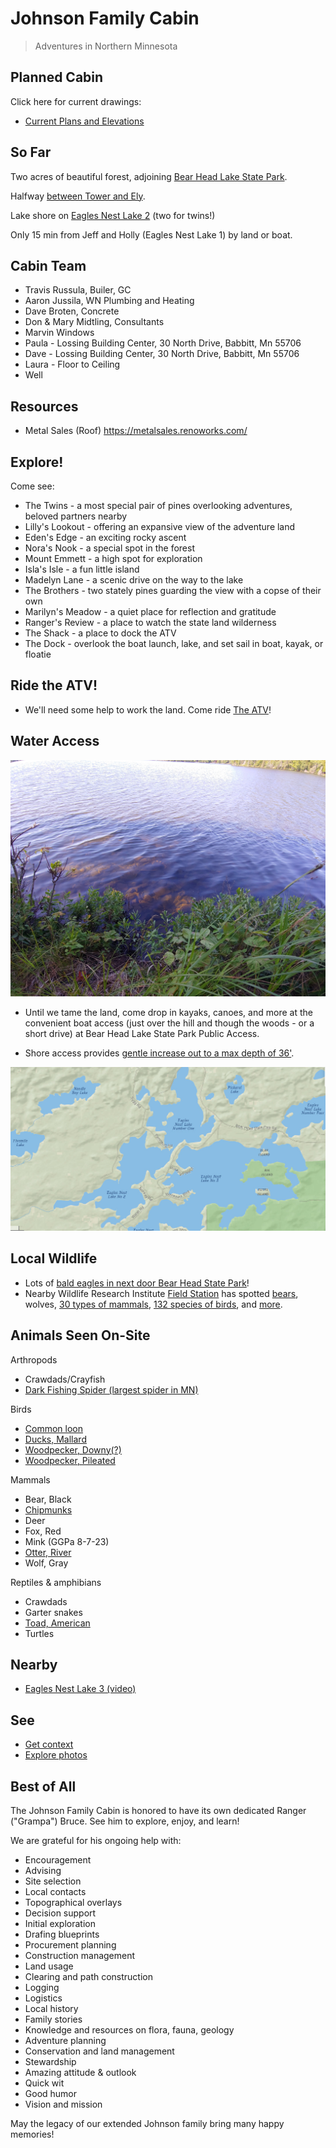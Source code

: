 # Johnson Family Cabin

> Adventures in Northern Minnesota

## Planned Cabin

Click here for current drawings:

- [Current Plans and Elevations](2023-08-07-plans-and-elevations/README.md)


## So Far

Two acres of beautiful forest, adjoining [Bear Head Lake State Park](https://goo.gl/maps/RFne5uV7ig8XQSCZ6). 

Halfway [between Tower and Ely](images/maps/Maps-MN-IronRange-Tower-Ely.PNG).

Lake shore on [Eagles Nest Lake 2](images/maps/Maps-Sat.PNG) (two for twins!)

Only 15 min from Jeff and Holly (Eagles Nest Lake 1) by land or boat.


## Cabin Team

- Travis Russula, Builer, GC
- Aaron Jussila, WN Plumbing and Heating
- Dave Broten, Concrete
- Don & Mary Midtling, Consultants
- Marvin Windows
- Paula - Lossing Building Center, 30 North Drive, Babbitt, Mn 55706
- Dave - Lossing Building Center, 30 North Drive, Babbitt, Mn 55706
- Laura - Floor to Ceiling
- Well 

## Resources

- Metal Sales (Roof) <https://metalsales.renoworks.com/>

## Explore!

Come see:

- The Twins - a most special pair of pines overlooking adventures, beloved partners nearby
- Lilly's Lookout - offering an expansive view of the adventure land
- Eden's Edge - an exciting rocky ascent
- Nora's Nook - a special spot in the forest 
- Mount Emmett - a high spot for exploration
- Isla's Isle - a fun little island
- Madelyn Lane - a scenic drive on the way to the lake
- The Brothers - two stately pines guarding the view with a copse of their own  
- Marilyn's Meadow - a quiet place for reflection and gratitude
- Ranger's Review - a place to watch the state land wilderness
- The Shack - a place to dock the ATV
- The Dock - overlook the boat launch, lake, and set sail in boat, kayak, or floatie
    
## Ride the ATV!

- We'll need some help to work the land. Come ride [The ATV](https://ranger.polaris.com/en-us/ranger-crew-570/)!

## Water Access

![Clear water](images/land-photos/20200804_100600_HDR.jpg)

- Until we tame the land, come drop in kayaks, canoes, and more at the convenient boat access (just over the hill and though the woods - or a short drive) at Bear Head Lake State Park Public Access.

- Shore access provides [gentle increase out to a max depth of 36'](images/EaglesNestLake2-depth-map.PNG).

![Lakes](images/Maps-NatlGeo.PNG)

## Local Wildlife

- Lots of [bald eagles in next door Bear Head State Park](https://www.dnr.state.mn.us/birds/eagles/summer_map.html)!
- Nearby Wildlife Research Institute [Field Station](https://www.bearstudy.org/website/about-wri/field-station.html) has spotted [bears](http://bearstudy.org/website/images/stories/Documents/Living_with_Bears-in-Eagles_Nest_Township.pdf), wolves, [30 types of mammals](https://www.bearstudy.org/website/about-wri/wildlife-seen/mammals.html), 
[132 species of birds](https://www.bearstudy.org/website/about-wri/wildlife-seen/birds.html), and [more](https://www.bearstudy.org/website/about-wri/wildlife-seen/other.html).

## Animals Seen On-Site

Arthropods

- Crawdads/Crayfish
- [Dark Fishing Spider (largest spider in MN)](https://a-z-animals.com/blog/5-of-the-biggest-spiders-in-minnesota/)

Birds

- [Common loon](https://www.dnr.state.mn.us/birds/commonloon.html)
- [Ducks, Mallard](https://upload.wikimedia.org/wikipedia/commons/c/c0/Female_Mallard_with_ducklings.jpg)
- [Woodpecker, Downy(?)](https://www.dnr.state.mn.us/birds/woodpeckers.html)
- [Woodpecker, Pileated](https://www.dnr.state.mn.us/birds/woodpeckers.html)

Mammals

- Bear, Black
- [Chipmunks](https://www.dnr.state.mn.us/mammals/chipmunk.html)
- Deer
- Fox, Red
- Mink (GGPa 8-7-23)
- [Otter, River](https://www.dnr.state.mn.us/mammals/riverotter.html)
- Wolf, Gray

Reptiles & amphibians

- Crawdads
- Garter snakes
- [Toad, American](https://www.dnr.state.mn.us/reptiles_amphibians/frogs_toads/toads/american.html)
- Turtles

## Nearby

- [Eagles Nest Lake 3 (video)](https://www.youtube.com/watch?v=vdogSHS_yFM)

## See

- [Get context](context.md)
- [Explore photos](mls.md)

## Best of All

The Johnson Family Cabin is honored to have its own dedicated Ranger ("Grampa") Bruce.  See him to explore, enjoy, and learn! 

We are grateful for his ongoing help with:

- Encouragement
- Advising
- Site selection
- Local contacts
- Topographical overlays
- Decision support
- Initial exploration
- Drafing blueprints
- Procurement planning
- Construction management
- Land usage
- Clearing and path construction
- Logging
- Logistics
- Local history
- Family stories
- Knowledge and resources on flora, fauna, geology
- Adventure planning
- Conservation and land management
- Stewardship
- Amazing attitude & outlook
- Quick wit
- Good humor
- Vision and mission

May the legacy of our extended Johnson family bring many happy memories!

